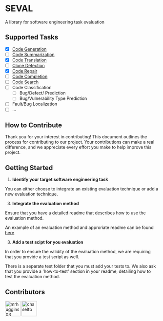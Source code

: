 # SEVAL
A library for software engineering task evaluation

## Supported Tasks

- [x] [Code Generation](src/tasks/code_generation/README.md)
- [ ] [Code Summarization](src/tasks/code_summarization/README.md)
- [x] [Code Translation](src/tasks/code_translation/README.md)
- [ ] [Clone Detection](src/tasks/clone_detection/README.md)
- [x] [Code Repair](src/tasks/code_repair/README.md)
- [ ] [Code Completion](src/tasks/code_completion/README.md)
- [ ] [Code Search](src/tasks/code_search/README.md)
- [ ] Code Classification
  - [ ] Bug/Defect/ Prediction
  - [ ] Bug/Vulnerability Type Prediction
- [ ] Fault/Bug Localization
- [ ] ...

## How to Contribute

Thank you for your interest in contributing! This document outlines the process for contributing to our project. Your contributions can make a real difference, and we appreciate every effort you make to help improve this project.

## Getting Started

1. **Identify your target software engineering task**

You can either choose to integrate an existing evaluation technique or add a new evaluation technique.

3. **Integrate the evaluation method**

Ensure that you have a detailed readme that describes how to use the evaluation method.

An example of an evaluation method and approriate readme can be found [here](https://github.com/SEEDGuard/SEVAL/tree/main/src/tasks/code_generation).

3. **Add a test scipt for you evaluation**

In order to ensure the validity of the evaluation method, we are requiring that you provide a test script as well. 

There is a separate test folder that you must add your tests to. We also ask that you provide a 'how-to-test' section in your readme, detailing how to test the evaluation method.

## Contributors

<p align="left"><a href="https://github.com/mrhuggins03"><img src="https://avatars.githubusercontent.com/mrhuggins03?v=4" width="50px" alt="mrhuggins03" /></a>
<a href="https://github.com/chaseltb"><img src="https://avatars.githubusercontent.com/chaseltb?v=4" width="50px" alt="chaseltb" /></a>
</p>

